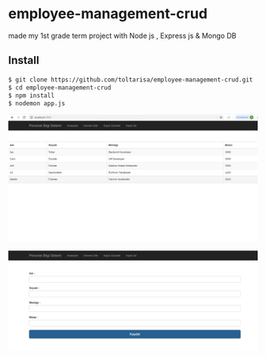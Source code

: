 # employee-management-crud
made my 1st grade term  project with Node js , Express js &amp; Mongo DB

## Install

    $ git clone https://github.com/toltarisa/employee-management-crud.git
    $ cd employee-management-crud
    $ npm install
    $ nodemon app.js

![employee-management-crud](/product.png)

![employee-management-crud](/product1.png)
